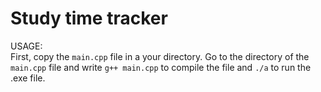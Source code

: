 # Study time tracker

USAGE: \
First, copy the `main.cpp` file in a your directory.
Go to the directory of the `main.cpp` file and write `g++ main.cpp` to compile the file and `./a` to run the .exe file.
